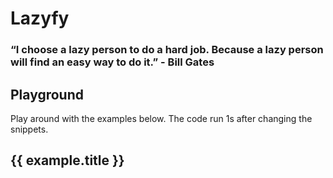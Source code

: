 # Lazyfy

### “I choose a lazy person to do a hard job. Because a lazy person will find an easy way to do it.” - Bill Gates

## Playground

Play around with the examples below. The code run 1s after changing the snippets.

<div 
  class="w-full mb-4"
  v-for="example in examples"
  :key="example.id"
>

  ## {{ example.title }}
  
  <CodeMirror :example="example" />

</div>

<script setup>
  import { ArrayHelpers, StringHelpers } from '../src'
  import { ref, computed } from 'vue'
  import CodeMirror from './components/CodeMirror.vue'
  import examplesSource from './examples'

  const examples = ref(examplesSource)

  console.log(ArrayHelpers, StringHelpers)

</script>